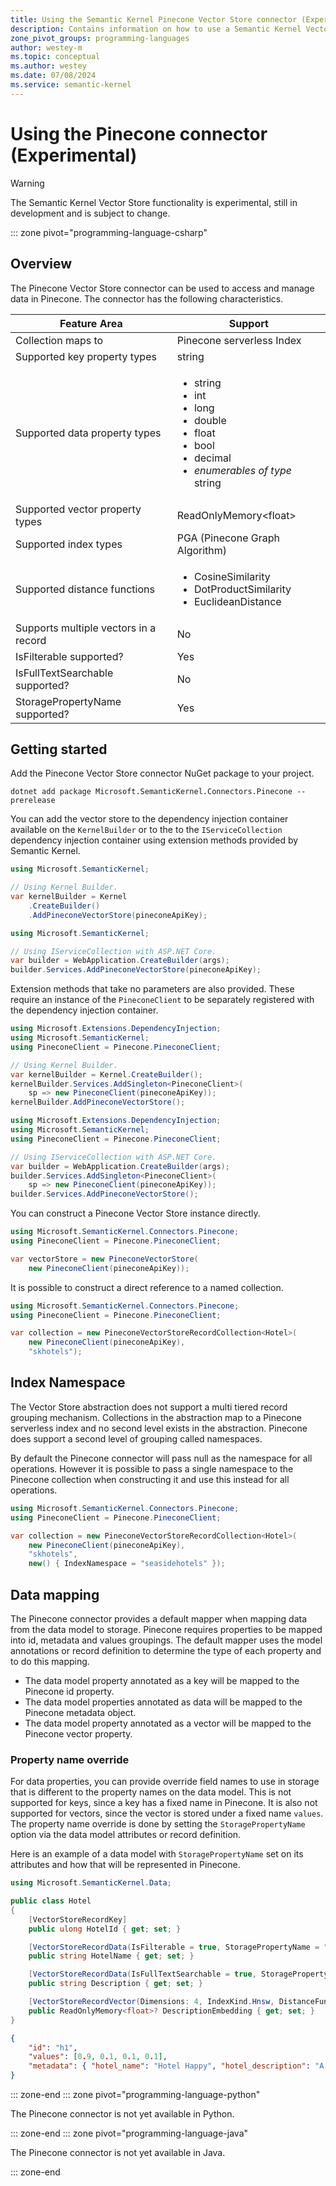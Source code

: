 ```yaml
---
title: Using the Semantic Kernel Pinecone Vector Store connector (Experimental)
description: Contains information on how to use a Semantic Kernel Vector store connector to access and manipulate data in Pinecone.
zone_pivot_groups: programming-languages
author: westey-m
ms.topic: conceptual
ms.author: westey
ms.date: 07/08/2024
ms.service: semantic-kernel
---
```

# Using the Pinecone connector (Experimental)

> [!WARNING]
> The Semantic Kernel Vector Store functionality is experimental, still in development and is subject to change.

::: zone pivot="programming-language-csharp"

## Overview

The Pinecone Vector Store connector can be used to access and manage data in Pinecone. The connector has the following characteristics.

| Feature Area                      | Support                                                                                                                          |
|-----------------------------------|----------------------------------------------------------------------------------------------------------------------------------|
| Collection maps to                | Pinecone serverless Index                                                                                                        |
| Supported key property types      | string                                                                                                                           |
| Supported data property types     | <ul><li>string</li><li>int</li><li>long</li><li>double</li><li>float</li><li>bool</li><li>decimal</li><li>*enumerables of type* string</li></ul> |
| Supported vector property types   | ReadOnlyMemory\<float\>                                                                                                          |
| Supported index types             | PGA (Pinecone Graph Algorithm)                                                                                                   |
| Supported distance functions      | <ul><li>CosineSimilarity</li><li>DotProductSimilarity</li><li>EuclideanDistance</li></ul>                                        |
| Supports multiple vectors in a record | No                                                                                                                           |
| IsFilterable supported?           | Yes                                                                                                                              |
| IsFullTextSearchable supported?   | No                                                                                                                               |
| StoragePropertyName supported?    | Yes                                                                                                                              |

## Getting started

Add the Pinecone Vector Store connector NuGet package to your project.

```dotnetcli
dotnet add package Microsoft.SemanticKernel.Connectors.Pinecone --prerelease
```

You can add the vector store to the dependency injection container available on the `KernelBuilder` or to the to the `IServiceCollection` dependency injection container using extension methods provided by Semantic Kernel.

```csharp
using Microsoft.SemanticKernel;

// Using Kernel Builder.
var kernelBuilder = Kernel
    .CreateBuilder()
    .AddPineconeVectorStore(pineconeApiKey);
```

```csharp
using Microsoft.SemanticKernel;

// Using IServiceCollection with ASP.NET Core.
var builder = WebApplication.CreateBuilder(args);
builder.Services.AddPineconeVectorStore(pineconeApiKey);
```

Extension methods that take no parameters are also provided. These require an instance of the `PineconeClient` to be separately registered with the dependency injection container.

```csharp
using Microsoft.Extensions.DependencyInjection;
using Microsoft.SemanticKernel;
using PineconeClient = Pinecone.PineconeClient;

// Using Kernel Builder.
var kernelBuilder = Kernel.CreateBuilder();
kernelBuilder.Services.AddSingleton<PineconeClient>(
    sp => new PineconeClient(pineconeApiKey));
kernelBuilder.AddPineconeVectorStore();
```

```csharp
using Microsoft.Extensions.DependencyInjection;
using Microsoft.SemanticKernel;
using PineconeClient = Pinecone.PineconeClient;

// Using IServiceCollection with ASP.NET Core.
var builder = WebApplication.CreateBuilder(args);
builder.Services.AddSingleton<PineconeClient>(
    sp => new PineconeClient(pineconeApiKey));
builder.Services.AddPineconeVectorStore();
```

You can construct a Pinecone Vector Store instance directly.

```csharp
using Microsoft.SemanticKernel.Connectors.Pinecone;
using PineconeClient = Pinecone.PineconeClient;

var vectorStore = new PineconeVectorStore(
    new PineconeClient(pineconeApiKey));
```

It is possible to construct a direct reference to a named collection.

```csharp
using Microsoft.SemanticKernel.Connectors.Pinecone;
using PineconeClient = Pinecone.PineconeClient;

var collection = new PineconeVectorStoreRecordCollection<Hotel>(
    new PineconeClient(pineconeApiKey),
    "skhotels");
```

## Index Namespace

The Vector Store abstraction does not support a multi tiered record grouping mechanism. Collections in the abstraction map to a Pinecone serverless index
and no second level exists in the abstraction. Pinecone does support a second level of grouping called namespaces.

By default the Pinecone connector will pass null as the namespace for all operations. However it is possible to pass a single namespace to the
Pinecone collection when constructing it and use this instead for all operations.

```csharp
using Microsoft.SemanticKernel.Connectors.Pinecone;
using PineconeClient = Pinecone.PineconeClient;

var collection = new PineconeVectorStoreRecordCollection<Hotel>(
    new PineconeClient(pineconeApiKey),
    "skhotels",
    new() { IndexNamespace = "seasidehotels" });
```

## Data mapping

The Pinecone connector provides a default mapper when mapping data from the data model to storage.
Pinecone requires properties to be mapped into id, metadata and values groupings.
The default mapper uses the model annotations or record definition to determine the type of each property and to do this mapping.

- The data model property annotated as a key will be mapped to the Pinecone id property.
- The data model properties annotated as data will be mapped to the Pinecone metadata object.
- The data model property annotated as a vector will be mapped to the Pinecone vector property.

### Property name override

For data properties, you can provide override field names to use in storage that is different to the
property names on the data model. This is not supported for keys, since a key has a fixed name in Pinecone.
It is also not supported for vectors, since the vector is stored under a fixed name `values`.
The property name override is done by setting the `StoragePropertyName` option via the data model attributes or record definition.

Here is an example of a data model with `StoragePropertyName` set on its attributes and how that will be represented in Pinecone.

```csharp
using Microsoft.SemanticKernel.Data;

public class Hotel
{
    [VectorStoreRecordKey]
    public ulong HotelId { get; set; }

    [VectorStoreRecordData(IsFilterable = true, StoragePropertyName = "hotel_name")]
    public string HotelName { get; set; }

    [VectorStoreRecordData(IsFullTextSearchable = true, StoragePropertyName = "hotel_description")]
    public string Description { get; set; }

    [VectorStoreRecordVector(Dimensions: 4, IndexKind.Hnsw, DistanceFunction.CosineDistance)]
    public ReadOnlyMemory<float>? DescriptionEmbedding { get; set; }
}
```

```json
{
    "id": "h1", 
    "values": [0.9, 0.1, 0.1, 0.1], 
    "metadata": { "hotel_name": "Hotel Happy", "hotel_description": "A place where everyone can be happy." }
}
```

::: zone-end
::: zone pivot="programming-language-python"

The Pinecone connector is not yet available in Python.

::: zone-end
::: zone pivot="programming-language-java"

The Pinecone connector is not yet available in Java.

::: zone-end
